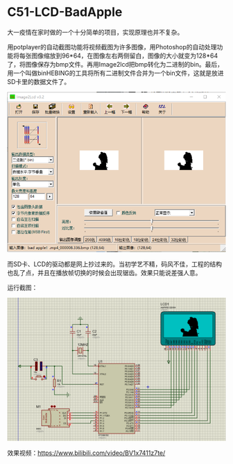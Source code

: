 # C51-LCD-BadApple
大一疫情在家时做的一个十分简单的项目，实现原理也并不复杂。

用potplayer的自动截图功能将视频截图为许多图像，用Photoshop的自动处理功能将每张图像缩放到96\*64，在图像左右两侧留白，图像的大小就变为128\*64了，将图像保存为bmp文件。再用Image2lcd把bmp转化为二进制的bin。最后，用一个叫做binHEBING的工具将所有二进制文件合并为一个bin文件，这就是放进SD卡里的数据文件了。

![Image2lcd](.\images\Image2lcd.png)

而SD卡、LCD的驱动都是网上抄过来的。当初学艺不精，码风不佳，工程的结构也乱了点，并且在播放帧切换的时候会出现锯齿。效果只能说差强人意。

运行截图：

![screenshot](.\images\screenshot.png)

效果视频：https://www.bilibili.com/video/BV1x7411z7te/

